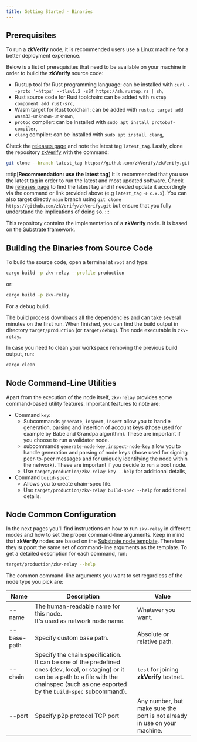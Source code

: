 ```yaml
---
title: Getting Started - Binaries
---
```


## Prerequisites

To run a **zkVerify** node, it is recommended users use a Linux machine for a better deployment experience.

Below is a list of prerequisites that need to be available on your machine in order to build the **zkVerify** source code:

- Rustup tool for Rust programming language: can be installed with `curl --proto '=https' --tlsv1.2 -sSf https://sh.rustup.rs | sh`,
- Rust source code for Rust toolchain: can be added with `rustup component add rust-src`,
- Wasm target for Rust toolchain: can be added with `rustup target add wasm32-unknown-unknown`,
- `protoc` compiler: can be installed with `sudo apt install protobuf-compiler`,
- `clang` compiler: can be installed with `sudo apt install clang`,

Check the [releases page](https://github.com/zkVerify/zkVerify/release) and note the latest tag `latest_tag`.
Lastly, clone the repository [zkVerify](https://github.com/zkVerify/zkVerify) with the command:

```bash
git clone --branch latest_tag https://github.com/zkVerify/zkVerify.git
```

:::tip[**Recommendation: use the latest tag**]
It is recommended that you use the latest tag in order to run the latest and most updated software. Check the [releases page](https://github.com/zkVerify/zkVerify/releases) to find the latest tag and if needed update it accordingly via the command or link provided above (e.g `latest_tag` -> `x.x.x`). You can also target directly `main` branch using `git clone https://github.com/zkVerify/zkVerify.git` but ensure that you fully understand the implications of doing so.
:::

This repository contains the implementation of a **zkVerify** node. It is based on the [Substrate](https://substrate.io/) framework.

## Building the Binaries from Source Code

To build the source code, open a terminal at `root` and type:

```bash
cargo build -p zkv-relay --profile production
```

or:

```bash
cargo build -p zkv-relay
```

For a debug build.

The build process downloads all the dependencies and can take several minutes on the first run.  When finished, you can find the build output in directory `target/production` (or `target/debug`).  The node executable is `zkv-relay`.

In case you need to clean your workspace removing the previous build output, run:

```bash
cargo clean
```

## Node Command-Line Utilities

Apart from the execution of the node itself, `zkv-relay` provides some command-based utility features. Important features to note are:

- Command `key`:
  - Subcommands `generate`, `inspect`, `insert` allow you to handle generation, parsing and insertion of account keys (those used for example by Babe and Grandpa algorithm).  These are important if you choose to run a validator node.
  - subcommands `generate-node-key`, `inspect-node-key` allow you to handle generation and parsing of node keys (those used for signing peer-to-peer messages and for uniquely identifying the node within the network).  These are important if you decide to run a boot node.
  - Use `target/production/zkv-relay key --help` for additional details,
- Command `build-spec`:
  - Allows you to create chain-spec file.
  - Use `target/production/zkv-relay build-spec --help` for additional details.

## Node Common Configuration

In the next pages you'll find instructions on how to run `zkv-relay` in different modes and how to set the proper command-line arguments. Keep in mind that **zkVerify** nodes are based on the [Substrate node template](https://docs.substrate.io/reference/command-line-tools/node-template/).  Therefore they support the same set of command-line arguments as the template. To get a detailed description for each command, run:

```bash
target/production/zkv-relay --help
```

The common command-line arguments you want to set regardless of the node type you pick are:

| Name        | Description                                                                                                                                                                                                 | Value                                                                     |
| ----------- | ----------------------------------------------------------------------------------------------------------------------------------------------------------------------------------------------------------- | ------------------------------------------------------------------------- |
| --name      | The human-readable name for this node.<br/> It's used as network node name.                                                                                                                                 | Whatever you want.                                                        |
| --base-path | Specify custom base path.                                                                                                                                                                                   | Absolute or relative path.                                                |
| --chain     | Specify the chain specification.<br/> It can be one of the predefined ones (dev, local, or staging) or it can be a path to a file with the chainspec (such as one exported by the `build-spec` subcommand). | `test` for joining **zkVerify** testnet.                                  |
| --port      | Specify p2p protocol TCP port                                                                                                                                                                               | Any number, but make sure the port is not already in use on your machine. |
